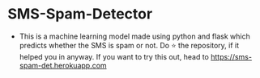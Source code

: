 # SMS-Spam-Detector
* This is a machine learning model made using python and flask which predicts whether the SMS is spam or not.
Do ⭐ the repository, if it helped you in anyway.
If you want to try this out, head to https://sms-spam-det.herokuapp.com
